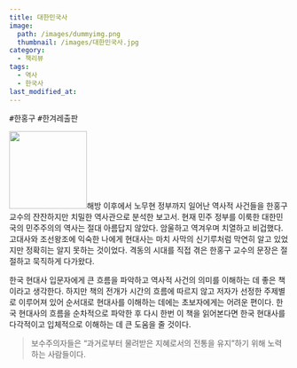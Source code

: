 ```yaml
---
title: 대한민국사
image: 
  path: /images/dummyimg.png
  thumbnail: /images/대한민국사.jpg
category:
  - 책리뷰
tags:
  - 역사
  - 한국사
last_modified_at:
---
```


<kbd>#한홍구</kbd> <kbd>#한겨레출판</kbd> 

<img src="https://img.ridicdn.net/cover/754007929/xxlarge" style="width: 140px" class="align-right" alt=""/>해방 이후에서 노무현 정부까지 일어난 역사적 사건들을 한홍구 교수의 잔잔하지만 치밀한 역사관으로 분석한 보고서. 현재 민주 정부를 이룩한 대한민국의 민주주의의 역사는 절대 아름답지 않았다. 암울하고 역겨우며 치열하고 비겁했다. 고대사와 조선왕조에 익숙한 나에게 현대사는 마치 사막의 신기루처럼 막연히 알고 있었지만 정확히는 알지 못하는 것이었다. 격동의 시대를 직접 겪은 한홍구 교수의 문장은 절절하고 묵직하게 다가왔다. 

한국 현대사 입문자에게 큰 흐름을 파악하고 역사적 사건의 의미를 이해하는 데 좋은 책이라고 생각한다. 하지만 책의 전개가 시간의 흐름에 따르지 않고 저자가 선정한 주제별로 이루어져 있어 순서대로 현대사를 이해하는 데에는 초보자에게는 어려운 편이다. 한국 현대사의 흐름을 순차적으로 파악한 후 다시 한번 이 책을 읽어본다면 한국 현대사를 다각적이고 입체적으로 이해하는 데 큰 도움을 줄 것이다. 

> 보수주의자들은 “과거로부터 물려받은 지혜로서의 전통을 유지”하기 위해 노력하는 사람들이다. 

